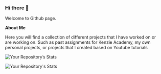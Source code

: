 ### Hi there 👋

Welcome to Github page.

<b> About Me </b>
<p>Here you will find a collection of different projects that I have worked on or are working on. Such as past assignments for Kenzie Academy, my own personal projects, or projects that I created based on Youtube tutorials</P>

![Your Repository’s Stats](https://github-readme-stats.vercel.app/api?username=aaronbrels&show_icons=true)

![Your Repository's Stats](https://github-readme-stats.vercel.app/api/top-langs/?username=aaronbrels&theme=blue-green)
<!--
**aaronbrels/aaronbrels** is a ✨ _special_ ✨ repository because its `README.md` (this file) appears on your GitHub profile.

Here are some ideas to get you started:

- 🔭 I’m currently working on ...
- 🌱 I’m currently learning ...
- 👯 I’m looking to collaborate on ...
- 🤔 I’m looking for help with ...
- 💬 Ask me about ...
- 📫 How to reach me: ...
- 😄 Pronouns: ...
- ⚡ Fun fact: ...
-->
